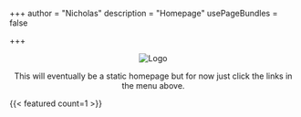 +++
author = "Nicholas"
description = "Homepage"
usePageBundles = false

+++
<p style="text-align:center;"><img src="https://i.ibb.co/2qngtJf/Tech-Relay-3.png" alt="Logo"></p>

<div style="text-align: center;">
<p>This will eventually be a static homepage but for now just click the links in the menu above.</p>
</div>
{{< featured count=1 >}}